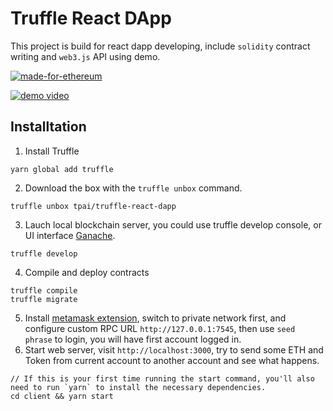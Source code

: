 # Truffle React DApp

This project is build for react dapp developing, include `solidity` contract writing and `web3.js` API using demo.

[![made-for-ethereum](https://img.shields.io/badge/made_for-ethereum-454dc3.svg)](https://www.ethereum.org/)

[![demo video](https://img.youtube.com/vi/oNT9etUkQ1g/0.jpg)](https://youtu.be/oNT9etUkQ1g)

## Installtation

1. Install Truffle

```
yarn global add truffle
```

2. Download the box with the `truffle unbox` command.

```
truffle unbox tpai/truffle-react-dapp
```

3. Lauch local blockchain server, you could use truffle develop console, or UI interface [Ganache](http://truffleframework.com/ganache/).

```
truffle develop
```

4. Compile and deploy contracts

```
truffle compile
truffle migrate
```

5. Install [metamask extension](https://metamask.io/), switch to private network first, and configure custom RPC URL `http://127.0.0.1:7545`, then use `seed phrase` to login, you will have first account logged in.
6. Start web server, visit `http://localhost:3000`, try to send some ETH and Token from current account to another account and see what happens.

```
// If this is your first time running the start command, you'll also need to run `yarn` to install the necessary dependencies.
cd client && yarn start
```

